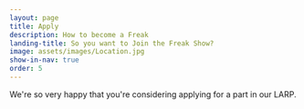 ```yaml
---
layout: page
title: Apply
description: How to become a Freak
landing-title: So you want to Join the Freak Show?
image: assets/images/Location.jpg
show-in-nav: true
order: 5
---
```


We're so very happy that you're considering applying for a part in our LARP.

